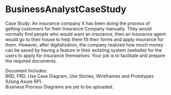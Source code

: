 # BusinessAnalystCaseStudy
Case Study:
An insurance company X has been doing the process of getting customers for their Insurance Company manually. They would normally find people who would want an insurance, then an insurance agent would go to their house to help them fill their forms and apply insurance for them. However, after digitalization, the company realized how much money can be saved by having a feature in their exitsting system (website) for the users to apply for insurance themselves. Your job is to facilitate and prepare the required documents.

Document Includes:\
BRD, FRD, Use Case Diagram, Use Stories, Wireframes and Prototypes (Using Axure RP).\
Business Process Diagrams are yet to be uploaded.
